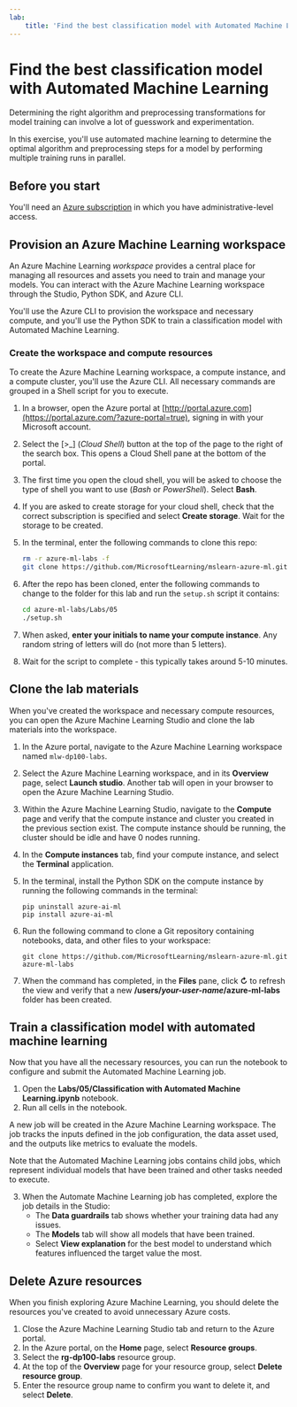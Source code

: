 ```yaml
---
lab:
    title: 'Find the best classification model with Automated Machine Learning'
---
```


# Find the best classification model with Automated Machine Learning

Determining the right algorithm and preprocessing transformations for model training can involve a lot of guesswork and experimentation.

In this exercise, you'll use automated machine learning to determine the optimal algorithm and preprocessing steps for a model by performing multiple training runs in parallel.

## Before you start

You'll need an [Azure subscription](https://azure.microsoft.com/free) in which you have administrative-level access.

## Provision an Azure Machine Learning workspace

An Azure Machine Learning *workspace* provides a central place for managing all resources and assets you need to train and manage your models. You can interact with the Azure Machine Learning workspace through the Studio, Python SDK, and Azure CLI. 

You'll use the Azure CLI to provision the workspace and necessary compute, and you'll use the Python SDK to train a classification model with Automated Machine Learning.

### Create the workspace and compute resources

To create the Azure Machine Learning workspace, a compute instance, and a compute cluster, you'll use the Azure CLI. All necessary commands are grouped in a Shell script for you to execute.
1. In a browser, open the Azure portal at [http://portal.azure.com](https://portal.azure.com/?azure-portal=true), signing in with your Microsoft account.
1. Select the [>_] (*Cloud Shell*) button at the top of the page to the right of the search box. This opens a Cloud Shell pane at the bottom of the portal.
1. The first time you open the cloud shell, you will be asked to choose the type of shell you want to use (*Bash* or *PowerShell*). Select **Bash**.
1. If you are asked to create storage for your cloud shell, check that the correct subscription is specified and select **Create storage**. Wait for the storage to be created.
1. In the terminal, enter the following commands to clone this repo:

    ```bash
    rm -r azure-ml-labs -f
    git clone https://github.com/MicrosoftLearning/mslearn-azure-ml.git azure-ml-labs
    ```

1. After the repo has been cloned, enter the following commands to change to the folder for this lab and run the `setup.sh` script it contains:

    ```bash
    cd azure-ml-labs/Labs/05
    ./setup.sh
    ```

1. When asked, **enter your initials to name your compute instance**. Any random string of letters will do (not more than 5 letters).
1. Wait for the script to complete - this typically takes around 5-10 minutes. 

## Clone the lab materials

When you've created the workspace and necessary compute resources, you can open the Azure Machine Learning Studio and clone the lab materials into the workspace. 

1. In the Azure portal, navigate to the Azure Machine Learning workspace named `mlw-dp100-labs`.
1. Select the Azure Machine Learning workspace, and in its **Overview** page, select **Launch studio**. Another tab will open in your browser to open the Azure Machine Learning Studio.
1. Within the Azure Machine Learning Studio, navigate to the **Compute** page and verify that the compute instance and cluster you created in the previous section exist. The compute instance should be running, the cluster should be idle and have 0 nodes running.
1. In the **Compute instances** tab, find your compute instance, and select the **Terminal** application.
1. In the terminal, install the Python SDK on the compute instance by running the following commands in the terminal:

    ```
    pip uninstall azure-ai-ml
    pip install azure-ai-ml
    ```

1. Run the following command to clone a Git repository containing notebooks, data, and other files to your workspace:

    ```
    git clone https://github.com/MicrosoftLearning/mslearn-azure-ml.git azure-ml-labs
    ``` 

1. When the command has completed, in the **Files** pane, click **&#8635;** to refresh the view and verify that a new **/users/*your-user-name*/azure-ml-labs** folder has been created. 

## Train a classification model with automated machine learning

Now that you have all the necessary resources, you can run the notebook to configure and submit the Automated Machine Learning job.

1. Open the **Labs/05/Classification with Automated Machine Learning.ipynb** notebook.
1. Run all cells in the notebook. 

A new job will be created in the Azure Machine Learning workspace. The job tracks the inputs defined in the job configuration, the data asset used, and the outputs like metrics to evaluate the models.

Note that the Automated Machine Learning jobs contains child jobs, which represent individual models that have been trained and other tasks needed to execute. 

3. When the Automate Machine Learning job has completed, explore the job details in the Studio:
    - The **Data guardrails** tab shows whether your training data had any issues.
    - The **Models** tab will show all models that have been trained.
    - Select **View explanation** for the best model to understand which features influenced the target value the most.

## Delete Azure resources

When you finish exploring Azure Machine Learning, you should delete the resources you've created to avoid unnecessary Azure costs.

1. Close the Azure Machine Learning Studio tab and return to the Azure portal.
1. In the Azure portal, on the **Home** page, select **Resource groups**.
1. Select the **rg-dp100-labs** resource group.
1. At the top of the **Overview** page for your resource group, select **Delete resource group**. 
1. Enter the resource group name to confirm you want to delete it, and select **Delete**.
